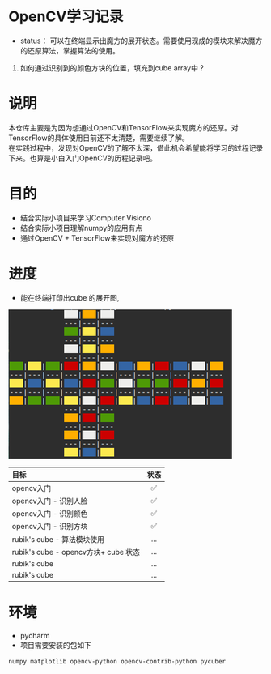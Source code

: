 # OpenCV学习记录


* status： 可以在终端显示出魔方的展开状态。需要使用现成的模块来解决魔方的还原算法，掌握算法的使用。
1. 如何通过识别到的颜色方块的位置，填充到cube array中 ?

# 说明
  本仓库主要是为因为想通过OpenCV和TensorFlow来实现魔方的还原。对TensorFlow的具体使用目前还不太清楚，需要继续了解。<br>
在实践过程中，发现对OpenCV的了解不太深，借此机会希望能将学习的过程记录下来。也算是小白入门OpenCV的历程记录吧。

# 目的
* 结合实际小项目来学习Computer Visiono
* 结合实际小项目理解numpy的应用有点
* 通过OpenCV + TensorFlow来实现对魔方的还原

# 进度

- 能在终端打印出cube 的展开图,

![avatar](rubik/data/images/print_cube.png)


| 目标| 状态 |
| :------ | :------: |
| opencv入门 | ✅ |
| opencv入门 - 识别人脸| ✅ |
| opencv入门 - 识别颜色 | ✅ |
| opencv入门 - 识别方块| ✅ |
| rubik's cube - 算法模块使用 |... |
| rubik's cube - opencv方块+ cube 状态 |... |
| rubik's cube | ... |
| rubik's cube | ... |



# 环境
* pycharm
* 项目需要安装的包如下
```
numpy matplotlib opencv-python opencv-contrib-python pycuber
```
